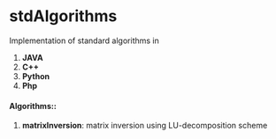 stdAlgorithms
=============

Implementation of standard algorithms in

1. <b>JAVA</b>
2. <b>C++</b>
3. <b>Python</b>
4. <b>Php</b>


<h4>Algorithms::</h4>

1. <b>matrixInversion</b>: matrix inversion using LU-decomposition scheme
